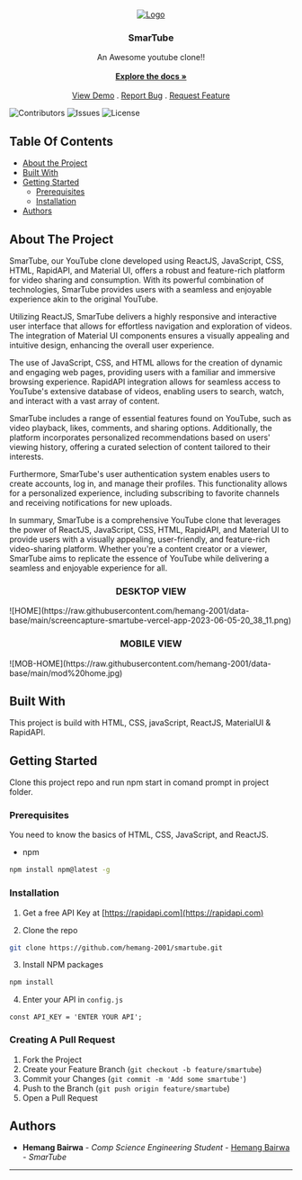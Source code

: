 <br/>
<p align="center">
  <a href="https://github.com/hemang-2001/smartube">
    <img src="https://i.ibb.co/sgDQvKr/st-high-resolution-logo-color-on-transparent-background-1.png" alt="Logo" width="80" height="60">
  </a>

  <h3 align="center">SmarTube</h3>

  <p align="center">
    An Awesome youtube clone!! 
    <br/>
    <br/>
    <a href="https://github.com/hemang-2001/smartube"><strong>Explore the docs »</strong></a>
    <br/>
    <br/>
    <a href="https://smartube.vercel.app/">View Demo</a>
    .
    <a href="https://github.com/hemang-2001/smartube/issues">Report Bug</a>
    .
    <a href="https://github.com/hemang-2001/smartube/issues">Request Feature</a>
  </p>
</p>

![Contributors](https://img.shields.io/github/contributors/hemang-2001/smartube?color=dark-green) ![Issues](https://img.shields.io/github/issues/hemang-2001/smartube) ![License](https://img.shields.io/github/license/hemang-2001/smartube) 

## Table Of Contents

* [About the Project](#about-the-project)
* [Built With](#built-with)
* [Getting Started](#getting-started)
  * [Prerequisites](#prerequisites)
  * [Installation](#installation)
* [Authors](#authors)

## About The Project
SmarTube, our YouTube clone developed using ReactJS, JavaScript, CSS, HTML, RapidAPI, and Material UI, offers a robust and feature-rich platform for video sharing and consumption. With its powerful combination of technologies, SmarTube provides users with a seamless and enjoyable experience akin to the original YouTube.

Utilizing ReactJS, SmarTube delivers a highly responsive and interactive user interface that allows for effortless navigation and exploration of videos. The integration of Material UI components ensures a visually appealing and intuitive design, enhancing the overall user experience.

The use of JavaScript, CSS, and HTML allows for the creation of dynamic and engaging web pages, providing users with a familiar and immersive browsing experience. RapidAPI integration allows for seamless access to YouTube's extensive database of videos, enabling users to search, watch, and interact with a vast array of content.

SmarTube includes a range of essential features found on YouTube, such as video playback, likes, comments, and sharing options. Additionally, the platform incorporates personalized recommendations based on users' viewing history, offering a curated selection of content tailored to their interests.

Furthermore, SmarTube's user authentication system enables users to create accounts, log in, and manage their profiles. This functionality allows for a personalized experience, including subscribing to favorite channels and receiving notifications for new uploads.

In summary, SmarTube is a comprehensive YouTube clone that leverages the power of ReactJS, JavaScript, CSS, HTML, RapidAPI, and Material UI to provide users with a visually appealing, user-friendly, and feature-rich video-sharing platform. Whether you're a content creator or a viewer, SmarTube aims to replicate the essence of YouTube while delivering a seamless and enjoyable experience for all.


<h3 align="center">DESKTOP VIEW</h3>
![HOME](https://raw.githubusercontent.com/hemang-2001/data-base/main/screencapture-smartube-vercel-app-2023-06-05-20_38_11.png)
<h3 align="center">MOBILE VIEW</h3>
![MOB-HOME](https://raw.githubusercontent.com/hemang-2001/data-base/main/mod%20home.jpg)




## Built With

This project is build with HTML, CSS, javaScript, ReactJS, MaterialUI & RapidAPI.
## Getting Started

Clone this project repo and run npm start in comand prompt in project folder.

### Prerequisites
You need to know the basics of HTML, CSS, JavaScript, and ReactJS.

* npm

```sh
npm install npm@latest -g
```

### Installation

1. Get a free API Key at [https://rapidapi.com](https://rapidapi.com)

2. Clone the repo

```sh
git clone https://github.com/hemang-2001/smartube.git
```

3. Install NPM packages

```sh
npm install
```

4. Enter your API in `config.js`

```JS
const API_KEY = 'ENTER YOUR API';
```

### Creating A Pull Request

1. Fork the Project
2. Create your Feature Branch (`git checkout -b feature/smartube`)
3. Commit your Changes (`git commit -m 'Add some smartube'`)
4. Push to the Branch (`git push origin feature/smartube`)
5. Open a Pull Request

## Authors

* **Hemang Bairwa** - *Comp Science Engineering Student* - [Hemang Bairwa](https://github.com/hemang-2001/) - *SmarTube*
**************
